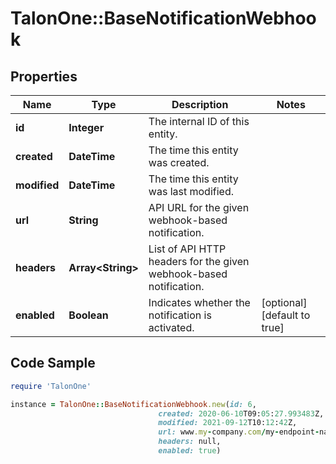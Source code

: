 # TalonOne::BaseNotificationWebhook

## Properties

Name | Type | Description | Notes
------------ | ------------- | ------------- | -------------
**id** | **Integer** | The internal ID of this entity. | 
**created** | **DateTime** | The time this entity was created. | 
**modified** | **DateTime** | The time this entity was last modified. | 
**url** | **String** | API URL for the given webhook-based notification. | 
**headers** | **Array&lt;String&gt;** | List of API HTTP headers for the given webhook-based notification. | 
**enabled** | **Boolean** | Indicates whether the notification is activated. | [optional] [default to true]

## Code Sample

```ruby
require 'TalonOne'

instance = TalonOne::BaseNotificationWebhook.new(id: 6,
                                 created: 2020-06-10T09:05:27.993483Z,
                                 modified: 2021-09-12T10:12:42Z,
                                 url: www.my-company.com/my-endpoint-name,
                                 headers: null,
                                 enabled: true)
```


